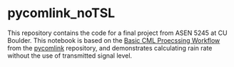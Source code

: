# pycomlink_noTSL

This repository contains the code for a final project from ASEN 5245 at CU Boulder. This notebook is based on the [Basic CML Proecssing Workflow](https://github.com/pycomlink/pycomlink/blob/master/notebooks/Basic%20CML%20processing%20workflow.ipynb) from the [pycomlink](https://github.com/pycomlink/pycomlink) repository, and demonstrates calculating rain rate without the use of transmitted signal level.
